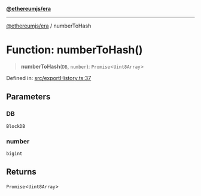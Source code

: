 [**@ethereumjs/era**](../README.md)

***

[@ethereumjs/era](../README.md) / numberToHash

# Function: numberToHash()

> **numberToHash**(`DB`, `number`): `Promise`\<`Uint8Array`\>

Defined in: [src/exportHistory.ts:37](https://github.com/Dargon789/ethereumjs-monorepo/blob/master/packages/era/src/exportHistory.ts#L37)

## Parameters

### DB

`BlockDB`

### number

`bigint`

## Returns

`Promise`\<`Uint8Array`\>
